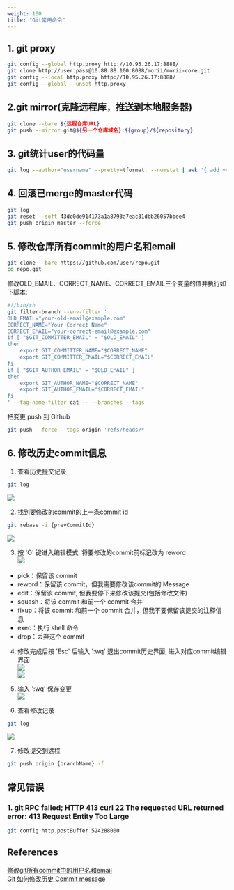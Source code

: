 ```yaml
---
weight: 100
title: "Git常用命令"
---
```


## 1. git proxy
```bash
git config --global http.proxy http://10.95.26.17:8888/
git clone http://user:pass@10.88.88.100:8088/morii/morii-core.git
git config --local http.proxy http://10.95.26.17:8888/
git config --global --unset http.proxy
```

## 2.git mirror(克隆远程库，推送到本地服务器)
```bash
git clone --bare ${远程仓库URL}
git push --mirror git@${另一个仓库域名}:${group}/${repository}
```

## 3. git统计user的代码量
```bash
git log --author="username" --pretty=tformat: --numstat | awk '{ add += $1; subs += $2; loc += $1 - $2 } END { printf "added lines: %s, removed lines: %s, total lines: %s\n", add, subs, loc }' -
```

## 4. 回滚已merge的master代码
```bash
git log
git reset --soft 43dc0de914173a1a8793a7eac31dbb26057bbee4
git push origin master --force
```

## 5. 修改仓库所有commit的用户名和email
```bash
git clone --bare https://github.com/user/repo.git
cd repo.git
```
  
修改OLD_EMAIL、CORRECT_NAME、CORRECT_EMAIL三个变量的值并执行如下脚本:  
```bash
#!/bin/sh
git filter-branch --env-filter '
OLD_EMAIL="your-old-email@example.com"
CORRECT_NAME="Your Correct Name"
CORRECT_EMAIL="your-correct-email@example.com"
if [ "$GIT_COMMITTER_EMAIL" = "$OLD_EMAIL" ]
then
    export GIT_COMMITTER_NAME="$CORRECT_NAME"
    export GIT_COMMITTER_EMAIL="$CORRECT_EMAIL"
fi
if [ "$GIT_AUTHOR_EMAIL" = "$OLD_EMAIL" ]
then
    export GIT_AUTHOR_NAME="$CORRECT_NAME"
    export GIT_AUTHOR_EMAIL="$CORRECT_EMAIL"
fi
' --tag-name-filter cat -- --branches --tags
```
  
把变更 push 到 Github  
```bash
git push --force --tags origin 'refs/heads/*'
```

## 6. 修改历史commit信息
1. 查看历史提交记录  
```bash
git log
```
![](/images/v2-5c863a404dcf6facf17906e9e36f4dc0_b.webp)  

2. 找到要修改的commit的上一条commit id  
```bash
git rebase -i {prevCommitId}
```
![](/images/v2-447b53202cdf075fff6fefc84273f57d_b.webp)  

3. 按 'O' 键进入编辑模式, 将要修改的commit前标记改为 reword  
![](/images/v2-f1952404459f8ae3e9818d7c8de76a1e_b.webp)  
- pick：保留该 commit  
- reword：保留该 commit，但我需要修改该commit的 Message  
- edit：保留该 commit, 但我要停下来修改该提交(包括修改文件)  
- squash：将该 commit 和前一个 commit 合并  
- fixup：将该 commit 和前一个 commit 合并，但我不要保留该提交的注释信息  
- exec：执行 shell 命令  
- drop：丢弃这个 commit  

4. 修改完成后按 'Esc' 后输入 ':wq' 退出commit历史界面, 进入对应commit编辑界面  
![](/images/v2-a08c6c4adff59d4917987defc6f8a2e4_b.webp)  
![](/images/v2-ee98a4f8a6399a24aebb77fe28a81e47_b.webp)  

5. 输入 ':wq' 保存变更  
![](/images/v2-6b58d564d49be4d3c8b2d027f3c070d5_b.png)  

6. 查看修改记录  
```bash
git log
```
![](/images/v2-37513327a616454e79cd9b0f8eb6a018_b.webp)  

7. 修改提交到远程  
```bash
git push origin {branchName} -f 
```

## 常见错误
### 1. git RPC failed; HTTP 413 curl 22 The requested URL returned error: 413 Request Entity Too Large
```bash
git config http.postBuffer 524288000
```

## References
[修改git所有commit中的用户名和email](https://www.cnblogs.com/fb010001/p/16785452.html)  
[Git 如何修改历史 Commit message](https://www.zhihu.com/tardis/bd/art/401811121?source_id=1001)  

